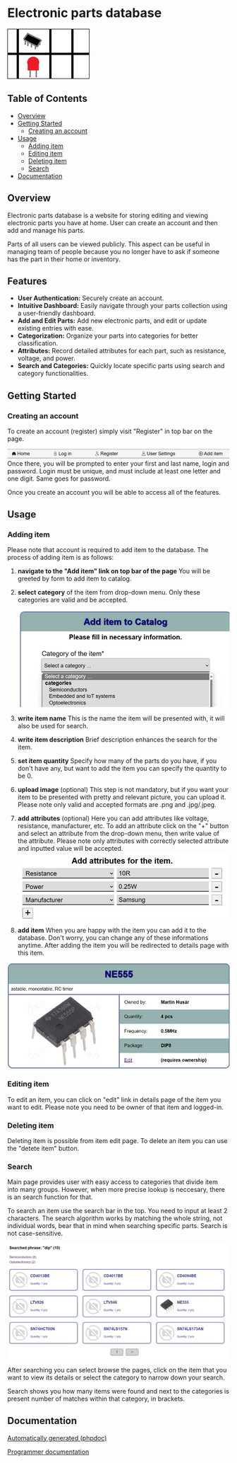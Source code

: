 # Electronic parts database

![logo](public/images/logo.png)

## Table of Contents

- [Overview](#overview)
- [Getting Started](#getting-started)
  - [Creating an account](#creating-an-account)
- [Usage](#usage)
  - [Adding item](adding-item)
  - [Editing item](editing-item)
  - [Deleting item](deleting-item)
  - [Search](search)
- [Documentation](#documentation)

## Overview

Electronic parts database is a website for storing editing and viewing electronic parts you have at home. User can create an account and then add and manage his parts.

Parts of all users can be viewed publicly. This aspect can be useful in managing team of people because you no longer have to ask if someone has the part in their home or inventory.

## Features

- **User Authentication:** Securely create an account.
- **Intuitive Dashboard:** Easily navigate through your parts collection using a user-friendly dashboard.
- **Add and Edit Parts:** Add new electronic parts, and edit or update existing entries with ease.
- **Categorization:** Organize your parts into categories for better classification.
- **Attributes:** Record detailed attributes for each part, such as resistance, voltage, and power.
- **Search and Categories:** Quickly locate specific parts using search and category functionalities.

## Getting Started

### Creating an account

To create an account (register) simply visit "Register" in top bar on the page.

![website top bar](docs/images/top_bar.jpg)
Once there, you will be prompted to enter your first and last name, login and password.
Login must be unique, and must include at least one letter and one digit. Same goes for password.

Once you create an account you will be able to access all of the features.

## Usage

### Adding item

Please note that account is required to add item to the database.
The process of adding item is as follows:

1. **navigate to the "Add item" link on top bar of the page**
   You will be greeted by form to add item to catalog.
2. **select category**
   of the item from drop-down menu. Only these categories are valid and be accepted.

   ![add item](docs/images/add_item.jpg)
3. **write item name**
   This is the name the item will be presented with, it will also be used for search.
4. **write item description**
   Brief description enhances the search for the item.
5. **set item quantity**
   Specify how many of the parts do you have, if you don't have any, but want to add the item you can specify the quantity to be 0.
6. **upload image** (optional)
   This step is not mandatory, but if you want your item to be presented with pretty and relevant picture, you can upload it. Please note only valid and accepted formats are .png and .jpg/.jpeg.
7. **add attributes** (optional)
   Here you can add attributes like voltage, resistance, manufacturer, etc.
   To add an attribute click on the "+" button and select an attribute from the drop-down menu, then write value of the attribute. Please note only attributes with correctly selected attribute and inputted value will be accepted.
   ![add item](docs/images/add_attributes.jpg)
8. **add item**
   When you are happy with the item you can add it to the database. Don't worry, you can change any of these informations anytime.
   After adding the item you will be redirected to details page with this item.

![item details](docs/images/item_details.jpg)

### Editing item

To edit an item, you can click on "edit" link in details page of the item you want to edit. Please note you need to be owner of that item and logged-in.

### Deleting item

Deleting item is possible from item edit page. To delete an item you can use the "detete item" button.

### Search

Main page provides user with easy access to categories that divide item into many groups. However, when more precise lookup is neccesary, there is an search function for that.

To search an item use the search bar in the top. You need to input at least 2 characters. The search algorithm works by matching the whole string, not individual words, bear that in mind when searching specific parts. Search is not case-sensitive.

![search](docs/images/search.jpg)

After searching you can select browse the pages, click on the item that you want to view its details or select the category to narrow down your search. 

Search shows you how many items were found and next to the categories is present number of matches within that category, in brackets.

## Documentation

[Automatically generated (phpdoc)]()

[Programmer documentation](docs/README.md)
